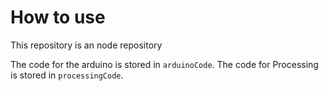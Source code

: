 # How to use

This repository is an node repository

The code for the arduino is stored in ```arduinoCode```. The code for Processing is stored in ```processingCode```.